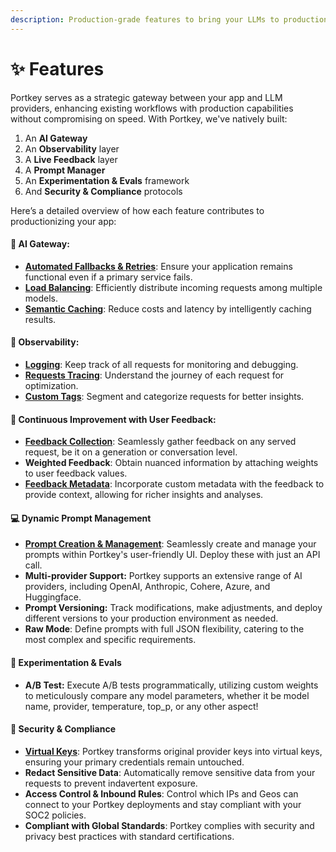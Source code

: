 ```yaml
---
description: Production-grade features to bring your LLMs to production, easily!
---
```


# ✨ Features

Portkey serves as a strategic gateway between your app and LLM providers, enhancing existing workflows with production capabilities without compromising on speed. With Portkey, we've natively built:

1. An **AI Gateway**
2. An **Observability** layer
3. A **Live Feedback** layer
4. A **Prompt Manager**
5. An **Experimentation & Evals** framework
6. And **Security & Compliance** protocols

Here’s a detailed overview of how each feature contributes to productionizing your app:

#### **🚪 AI Gateway**:

* [**Automated Fallbacks & Retries**](../portkey-features/ai-gateway/fallbacks-on-llms.md): Ensure your application remains functional even if a primary service fails.
* [**Load Balancing**](../portkey-features/ai-gateway/load-balancing.md): Efficiently distribute incoming requests among multiple models.
* [**Semantic Caching**](../portkey-features/ai-gateway/request-caching.md): Reduce costs and latency by intelligently caching results.

#### **🔬 Observability**:

* [**Logging**](../portkey-features/observability/logs-and-analytics.md): Keep track of all requests for monitoring and debugging.
* [**Requests Tracing**](../portkey-features/observability/request-tracing.md): Understand the journey of each request for optimization.
* [**Custom Tags**](../portkey-features/observability/custom-metadata.md): Segment and categorize requests for better insights.

#### **📝 Continuous Improvement with User Feedback**:

* [**Feedback Collection**](../portkey-features/feedback.md): Seamlessly gather feedback on any served request, be it on a generation or conversation level.
* **Weighted Feedback**: Obtain nuanced information by attaching weights to user feedback values.
* [**Feedback Metadata**](../portkey-features/feedback.md): Incorporate custom metadata with the feedback to provide context, allowing for richer insights and analyses.

#### **💻 Dynamic Prompt Management**

* [**Prompt Creation & Management**](../portkey-features/model-management.md): Seamlessly create and manage your prompts within Portkey's user-friendly UI. Deploy these with just an API call.
* **Multi-provider Support:** Portkey supports an extensive range of AI providers, including OpenAI, Anthropic, Cohere, Azure, and Huggingface.
* **Prompt Versioning:** Track modifications, make adjustments, and deploy different versions to your production environment as needed.
* **Raw Mode**: Define prompts with full JSON flexibility, catering to the most complex and specific requirements.

#### 🧪 Experimentation & Evals

* **A/B Test:** Execute A/B tests programmatically, utilizing custom weights to meticulously compare any model parameters, whether it be model name, provider, temperature, top\_p, or any other aspect!

#### 🔐 **Security & Compliance**

* [**Virtual Keys**](../portkey-features/security-and-compliance/virtual-keys.md): Portkey transforms original provider keys into virtual keys, ensuring your primary credentials remain untouched.
* **Redact Sensitive Data**: Automatically remove sensitive data from your requests to prevent indavertent exposure.
* **Access Control & Inbound Rules**: Control which IPs and Geos can connect to your Portkey deployments and stay compliant with your SOC2 policies.
* **Compliant with Global Standards**: Portkey complies with security and privacy best practices with standard certifications.
